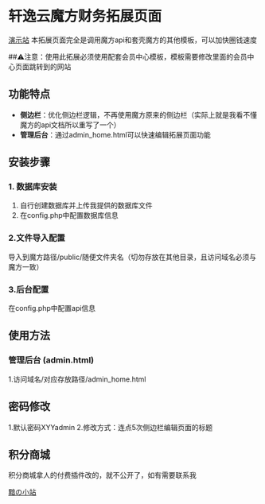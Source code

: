 # 轩逸云魔方财务拓展页面

[演示站](https://app1.xuanyiy.cn)
本拓展页面完全是调用魔方api和套壳魔方的其他模板，可以加快圈钱速度

##⚠️注意：使用此拓展必须使用配套会员中心模板，模板需要修改里面的会员中心页面跳转到的网站

## 功能特点

* **侧边栏**：优化侧边栏逻辑，不再使用魔方原来的侧边栏（实际上就是我看不懂魔方的api文档所以重写了一个）
* **管理后台**：通过admin\_home.html可以快速编辑拓展页面功能

## 安装步骤

### 1. 数据库安装

1. 自行创建数据库并上传我提供的数据库文件
2. 在config.php中配置数据库信息

### 2.文件导入配置

导入到魔方路径/public/随便文件夹名（切勿存放在其他目录，且访问域名必须与魔方一致）

### 3.后台配置

在config.php中配置api信息

## 使用方法

### 管理后台 (admin.html)

1.访问域名/对应存放路径/admin\_home.html

## 密码修改

1.默认密码XYYadmin
2.修改方式：连点5次侧边栏编辑页面的标题



## 积分商城

积分商城拿人的付费插件改的，就不公开了，如有需要联系我



[黯の小站](https://www.an25.asia)



